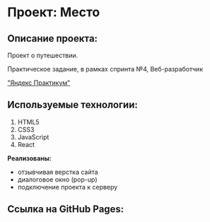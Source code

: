 # Проект: Место

## Описание проекта:
Проект о путешествии. 

Практическое задание, в рамках спринта №4, Веб-разработчик  

["Яндекс Практикум"](https://practicum.yandex.ru/)  

## Используемые технологии:
1. HTML5
2. CSS3
3. JavaScript
4. React

**Реализованы:** 
* отзывчивая верстка сайта
* диалоговое окно (pop-up)
* подключение проекта к серверу

## Ссылка на GitHub Pages:



